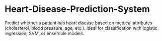 # Heart-Disease-Prediction-System
 Predict whether a patient has heart disease based on medical attributes (cholesterol, blood pressure, age, etc.). Ideal for classification with logistic regression, SVM, or ensemble models.
